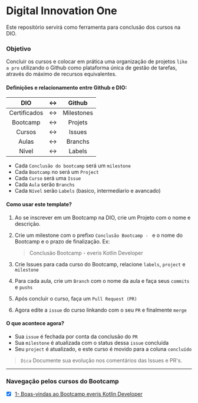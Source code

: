 # Digital Innovation One
Este repositório servirá como ferramenta para conclusão dos cursos na DIO.

### Objetivo

Concluir os cursos e colocar em prática uma organização de projetos `like a pro`
utilizando o Github como plataforma única de gestão de tarefas, através do máximo
de recursos equivalentes.


#### Definições e relacionamento entre Github e DIO:

| DIO | <-> | Github |
| :---: | :---: | :---:|
| Certificados | <-> | Milestones
| Bootcamp | <-> | Projets |
| Cursos | <-> | Issues |
| Aulas | <-> | Branchs
| Nível | <-> | Labels

- Cada `Conclusão do bootcamp` será um `milestone`
- Cada `Bootcamp` no será um `Project`  
- Cada `Curso` será uma `Issue`  
- Cada `Aula` serão `Branchs`
- Cada `Nível` serão `Labels` (basico, intermediario e avancado)

#### Como usar este template?

1. Ao se inscrever em um Bootcamp na DIO, crie um Projeto com o nome e descrição.
1. Crie um milestone com o prefixo `Conclusão Bootcamp - ` e o nome do Bootcamp 
e o prazo de finalização.
Ex: 
   >Conclusão Bootcamp - everis Kotlin Developer
    
1. Crie Issues para cada curso do Bootcamp, relacione `labels`, `project` e `milestone`
1. Para cada aula, crie um `Branch` com o nome da aula e faça seus `commits` e `pushs`
1. Após concluir o curso, faça um `Pull Request (PR)`
1. Agora edite a `issue` do curso linkando com o seu `PR` e finalmente `merge`

#### O que acontece agora?
- Sua `issue` é fechada por conta da conclusão do `PR`
- Sua `milestone` é atualizada com o status dessa `issue` concluída
- Seu `project` é atualizado, e este curso é movido para a coluna `concluído`

> `Dica` Documente sua evolução nos comentários das Issues e PR's.

---

### Navegação pelos cursos do Bootcamp

- [x] [1- Boas-vindas ao Bootcamp everis Kotlin Developer](./1%20-%20boas%20vindas%20everis)
